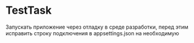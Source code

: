 # TestTask
Запускать приложение через отладку в среде разработки, перед этим исправить строку подключения в appsettings.json на необходимую
